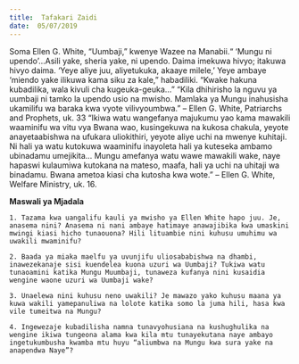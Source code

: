 ```yaml
---
title:  Tafakari Zaidi
date:  05/07/2019
---
```


Soma Ellen G. White, “Uumbaji,” kwenye Wazee na Manabii.“ ‘Mungu ni upendo’...Asili yake, sheria yake, ni upendo. Daima imekuwa hivyo; itakuwa hivyo daima. ‘Yeye aliye juu, aliyetukuka, akaaye milele,’ Yeye ambaye ‘miendo yake ilikuwa kama siku za kale,” habadiliki. “Kwake hakuna kubadilika, wala kivuli cha kugeuka-geuka…” “Kila dhihirisho la nguvu ya uumbaji ni tamko la upendo usio na mwisho. Mamlaka ya Mungu inahusisha ukamilifu wa baraka kwa vyote vilivyoumbwa.” – Ellen G. White, Patriarchs and Prophets, uk. 33 “Ikiwa watu wangefanya majukumu yao kama mawakili waaminifu wa vitu vya Bwana wao, kusingekuwa na kukosa chakula, yeyote anayetaabishwa na ufukara uliokithiri, yeyote aliye uchi na mwenye kuhitaji. Ni hali ya watu kutokuwa waaminifu inayoleta hali ya kuteseka ambamo ubinadamu umejikita… Mungu amefanya watu wawe mawakili wake, naye hapaswi kulaumiwa kutokana na mateso, maafa, hali ya uchi na uhitaji wa binadamu. Bwana ametoa kiasi cha kutosha kwa wote.” – Ellen G. White, Welfare Ministry, uk. 16.

**Maswali ya Mjadala**

`1. Tazama kwa uangalifu kauli ya mwisho ya Ellen White hapo juu. Je, anasema nini? Anasema ni nani ambaye hatimaye anawajibika kwa umaskini mwingi kiasi hicho tunaouona? Hili lituambie nini kuhusu umuhimu wa uwakili mwaminifu?`

`2. Baada ya miaka maelfu ya uvunjifu uliosababishwa na dhambi, inawezekanaje sisi kuendelea kuona uzuri wa Uumbaji? Tukiwa watu tunaoamini katika Mungu Muumbaji, tunaweza kufanya nini kusaidia wengine waone uzuri wa Uumbaji wake?`

`3. Unaelewa nini kuhusu neno uwakili? Je mawazo yako kuhusu maana ya kuwa wakili yamepanuliwa na lolote katika somo la juma hili, hasa kwa vile tumeitwa na Mungu?`

`4. Ingewezaje kubadilisha namna tunavyohusiana na kushughulika na wengine ikiwa tungeona alama kwa kila mtu tunayekutana naye ambayo ingetukumbusha kwamba mtu huyu “aliumbwa na Mungu kwa sura yake na anapendwa Naye”?`